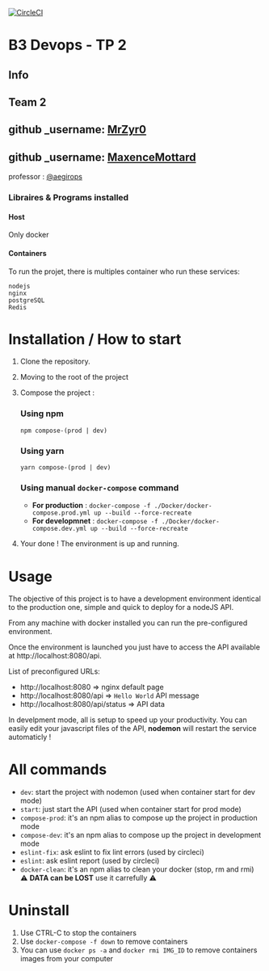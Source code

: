 [![CircleCI](https://circleci.com/gh/MaxenceMottard/ynov_devops_ci_cd_project.svg?style=svg)](https://circleci.com/gh/MaxenceMottard/ynov_devops_ci_cd_project)

# B3 Devops - TP 2
## Info
Team 2
---
github _username: [MrZyr0](https://github.com/MrZyr0)
---
github _username: [MaxenceMottard](https://github.com/MaxenceMottard)
---
professor : [@aegirops](https://github.com/aegirops)

### Libraires & Programs installed

#### Host
Only docker

#### Containers
To run the projet, there is multiples container who run these services:
```
nodejs
nginx
postgreSQL
Redis
```

# Installation / How to start

1. Clone the repository.
2. Moving to the root of the project
3. Compose the project :

    ### Using npm
    `npm compose-(prod | dev)`

    ### Using yarn
    `yarn compose-(prod | dev)`

    ### Using manual `docker-compose` command

    - **For production** : `docker-compose -f ./Docker/docker-compose.prod.yml up --build --force-recreate`
    - **For developmnet** : `docker-compose -f ./Docker/docker-compose.dev.yml up --build --force-recreate`
4. Your done ! The environment is up and running.

# Usage
The objective of this project is to have a development environment identical to the production one, simple and quick to deploy for a nodeJS API.

From any machine with docker installed you can run the pre-configured environment.

Once the environment is launched you just have to access the API available at http://localhost:8080/api.

List of preconfigured URLs:
- http://localhost:8080               => nginx default page
- http://localhost:8080/api           =>  `Hello World` API message
- http://localhost:8080/api/status    =>  API data


In develpment mode, all is setup to speed up your productivity.
You can easily edit your javascript files of the API, **nodemon** will restart the service automaticly !

# All commands

- `dev`: start the project with nodemon (used when container start for dev mode)
- `start`: just start the API (used when container start for prod mode)
- `compose-prod`: it's an npm alias to compose up the project in production mode
- `compose-dev`: it's an npm alias to compose up the project in development mode
- `eslint-fix`: ask eslint to fix lint errors (used by circleci)
- `eslint`: ask eslint report (used by circleci)
- `docker-clean`: it's an npm alias to clean your docker (stop, rm and rmi) ⚠ **DATA can be LOST** use it carrefully ⚠

# Uninstall

1. Use CTRL-C to stop the containers
2. Use `docker-compose -f down` to remove containers
3. You can use `docker ps -a` and `docker rmi IMG_ID` to remove containers images from your computer


<!-- # DockerHub
link: https://... -->
